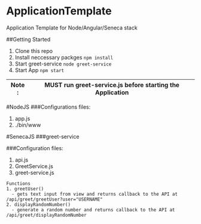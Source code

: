 # ApplicationTemplate
Application Template for Node/Angular/Seneca stack


##Getting Started
1. Clone this repo
2. Install neccessary packges 
    ``` npm install ```
3. Start greet-service 
    ``` node greet-service ```
4. Start App
    ``` npm start ```
    
    
| Note : | MUST run greet-service.js before starting the Application|
|----|----|

#NodeJS
###Configurations files:
1. app.js
2. ./bin/www


#SenecaJS
###greet-service

###Configuration files:
1. api.js
2. GreetService.js
3. greet-service.js

```
Functions
1. greetUser()
  - gets text input from view and returns callback to the API at /api/greet/greetUser?user="USERNAME"
2. displayRandomNumber()
  - generate a random number and returns callback to the API at /api/greet/displayRandomNumber
```
